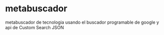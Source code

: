 # metabuscador
metabuscador de tecnologia usando el buscador programable de google y api de  Custom Search JSON
